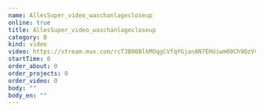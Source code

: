 ```yaml
---
name: AllesSuper_video_waschanlagecloseup
online: true
title: AllesSuper_video_waschanlagecloseup
category: B
kind: video
video: https://stream.mux.com/rcT3B00BlkMOqgCVfqYGjanAN7EHUiwm00Ch9QzVvd.m3u8
startTime: 0
order_about: 0
order_projects: 0
order_video: 0
body: ""
body_en: ""
---
```

